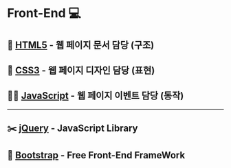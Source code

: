 # **Front-End** 💻

## 📃 [**HTML5**](HTML5/README.md) - 웹 페이지 **문서** 담당 **(구조)**
## 🌈 [**CSS3**](CSS3/README.md) - 웹 페이지 **디자인** 담당 **(표현)**
## 🚴‍♀️ [**JavaScript**](JavaScript/README.md) - 웹 페이지 **이벤트** 담당 **(동작)**

---

## ✂️ [**jQuery**](jQuery/README.md) - JavaScript **Library**
## 🛒 [**Bootstrap**](Bootstrap/README.md) - Free Front-End **FrameWork**